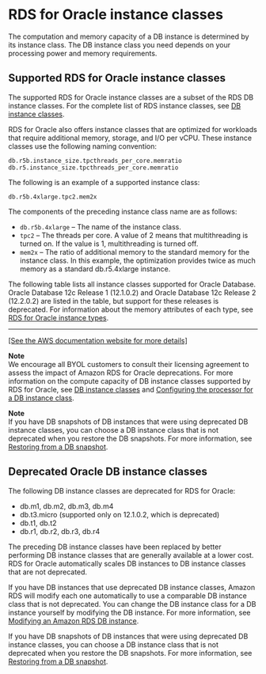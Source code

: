 # RDS for Oracle instance classes<a name="Oracle.Concepts.InstanceClasses"></a>

The computation and memory capacity of a DB instance is determined by its instance class\. The DB instance class you need depends on your processing power and memory requirements\.



## Supported RDS for Oracle instance classes<a name="Oracle.Concepts.InstanceClasses.Supported"></a>

The supported RDS for Oracle instance classes are a subset of the RDS DB instance classes\. For the complete list of RDS instance classes, see [DB instance classes](Concepts.DBInstanceClass.md)\.

RDS for Oracle also offers instance classes that are optimized for workloads that require additional memory, storage, and I/O per vCPU\. These instance classes use the following naming convention:

```
db.r5b.instance_size.tpcthreads_per_core.memratio
db.r5.instance_size.tpcthreads_per_core.memratio
```

The following is an example of a supported instance class:

```
db.r5b.4xlarge.tpc2.mem2x
```

The components of the preceding instance class name are as follows:
+ `db.r5b.4xlarge` – The name of the instance class\.
+ `tpc2` – The threads per core\. A value of 2 means that multithreading is turned on\. If the value is 1, multithreading is turned off\. 
+ `mem2x` – The ratio of additional memory to the standard memory for the instance class\. In this example, the optimization provides twice as much memory as a standard db\.r5\.4xlarge instance\. 

The following table lists all instance classes supported for Oracle Database\. Oracle Database 12c Release 1 \(12\.1\.0\.2\) and Oracle Database 12c Release 2 \(12\.2\.0\.2\) are listed in the table, but support for these releases is deprecated\. For information about the memory attributes of each type, see [ RDS for Oracle instance types](http://aws.amazon.com/rds/oracle/instance-types)\.


****  
<a name="rds-oracle-instance-class-reference"></a>[\[See the AWS documentation website for more details\]](http://docs.aws.amazon.com/AmazonRDS/latest/UserGuide/Oracle.Concepts.InstanceClasses.html)

**Note**  
We encourage all BYOL customers to consult their licensing agreement to assess the impact of Amazon RDS for Oracle deprecations\. For more information on the compute capacity of DB instance classes supported by RDS for Oracle, see [DB instance classes](Concepts.DBInstanceClass.md) and [Configuring the processor for a DB instance class](Concepts.DBInstanceClass.md#USER_ConfigureProcessor)\.

**Note**  
If you have DB snapshots of DB instances that were using deprecated DB instance classes, you can choose a DB instance class that is not deprecated when you restore the DB snapshots\. For more information, see [Restoring from a DB snapshot](USER_RestoreFromSnapshot.md)\.

## Deprecated Oracle DB instance classes<a name="Oracle.Concepts.InstanceClasses.Deprecated"></a>

The following DB instance classes are deprecated for RDS for Oracle:
+ db\.m1, db\.m2, db\.m3, db\.m4
+ db\.t3\.micro \(supported only on 12\.1\.0\.2, which is deprecated\)
+ db\.t1, db\.t2
+ db\.r1, db\.r2, db\.r3, db\.r4

The preceding DB instance classes have been replaced by better performing DB instance classes that are generally available at a lower cost\. RDS for Oracle automatically scales DB instances to DB instance classes that are not deprecated\. 

If you have DB instances that use deprecated DB instance classes, Amazon RDS will modify each one automatically to use a comparable DB instance class that is not deprecated\. You can change the DB instance class for a DB instance yourself by modifying the DB instance\. For more information, see [Modifying an Amazon RDS DB instance](Overview.DBInstance.Modifying.md)\. 

If you have DB snapshots of DB instances that were using deprecated DB instance classes, you can choose a DB instance class that is not deprecated when you restore the DB snapshots\. For more information, see [Restoring from a DB snapshot](USER_RestoreFromSnapshot.md)\.